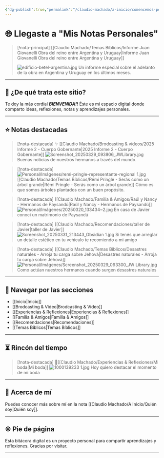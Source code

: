 ```yaml
---
{"dg-publish":true,"permalink":"/claudio-machado/a-inicio/comencemos-por-aqui/","title":"Página principal","tags":["home","inicio","gardenEntry","gardenEntry"]}
---
```



# 🌐 Llegaste a "Mis Notas Personales" 

>[!nota-principal]  [[Claudio Machado/Temas Bíblicos/Informe Juan Giovanelli Obra del reino entre Argentina y Uruguay\|Informe Juan Giovanelli Obra del reino entre Argentina y Uruguay]]
>
>![edificio-betel-argentina.jpg](/img/user/Claudio%20Machado/img/destacadas/edificio-betel-argentina.jpg)
>Un informe especial sobre el adelanto de la obra en Argentina y Uruguay en los últimos meses.

---

## 📌 ¿De qué trata este sitio?

Te doy la más cordial ***BIENVENIDA!!***
Éste es mi espacio digital donde comparto ideas, reflexiones, notas y aprendizajes personales.

---

## ⭐ Notas destacadas


> [!nota-destacada] ✨ [[Claudio Machado/Brodcasting & vídeos/2025 Informe 2 - Cuerpo Gobernante\|2025 Informe 2 - Cuerpo Gobernante]] 
> ![Screenshot_20250329_093806_JWLibrary.jpg](/img/user/Personal/Im%C3%A1genes/Screenshot_20250329_093806_JWLibrary.jpg)
> Buenas noticias de nuestros hermanos a través del mundo.

>[!nota-destacada] ![Personal/Imágenes/remi-pringle-representante-regional 1.jpg](/img/user/Personal/Im%C3%A1genes/remi-pringle-representante-regional%201.jpg)
>[[Claudio Machado/Temas Bíblicos/Rémi Pringle - Serás como un árbol grande\|Rémi Pringle - Serás como un árbol grande]]
>Cómo es que somos árboles plantados con un buen propósito.


> [!nota-destacada] [[Claudio Machado/Familia & Amigos/Raúl y Nancy - Hermanos de Paysandú\|Raúl y Nancy - Hermanos de Paysandú]]
> ![Personal/Imágenes/20250320_133434~2.jpg](/img/user/Personal/Im%C3%A1genes/20250320_133434~2.jpg)
> En casa de Javier conoci un matrimonio de Paysandú 


> [!nota-destacada] [[Claudio Machado/Recomendaciones/taller de Javier\|taller de Javier]]
> ![Screenshot_20250331_213443_Obsidian 1.jpg](/img/user/Personal/Im%C3%A1genes/Screenshot_20250331_213443_Obsidian%201.jpg) 
> Si tenés que arreglar un detalle estético en tu vehículo te recomiendo a mi amigo 



> [!nota-destacada] [[Claudio Machado/Temas Bíblicos/Desastres naturales - Arroja tu carga sobre Jehová\|Desastres naturales - Arroja tu carga sobre Jehová]]
> ![Personal/Imágenes/Screenshot_20250329_093300_JW Library.jpg](/img/user/Personal/Im%C3%A1genes/Screenshot_20250329_093300_JW%20Library.jpg) 
>Como actúan nuestros hermanos cuando surgen desastres naturales 


---

## 📂 Navegar por las secciones

- [[Inicio\|Inicio]]
- [[Brodcasting & Video\|Brodcasting & Video]]
- [[Experiencias & Reflexiones\|Experiencias & Reflexiones]]
- [[Familia & Amigos\|Familia & Amigos]]
- [[Recomendaciones\|Recomendaciones]]
- [[Temas Bíblicos\|Temas Bíblicos]]

---

## ⏳ Rincón del tiempo

> [!nota-destacada] 💍[[Claudio Machado/Experiencias & Reflexiones/Mi boda\|Mi boda]]
> ![1000139233 1.jpg](/img/user/Personal/Im%C3%A1genes/1000139233%201.jpg)
> Hoy quiero destacar el momento de mi boda 

---

## 👤 Acerca de mí

Puedes conocer más sobre mí en la nota [[Claudio Machado/A Inicio/Quién soy\|Quién soy]].

---

## © Pie de página

Esta bitácora digital es un proyecto personal para compartir aprendizajes y reflexiones. Gracias por visitar.

---
